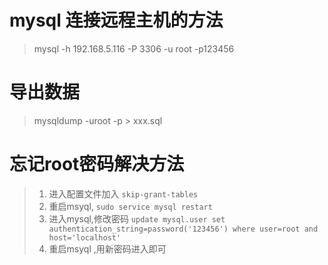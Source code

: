 # mysql 连接远程主机的方法
>mysql -h 192.168.5.116 -P 3306 -u root -p123456

# 导出数据
> mysqldump -uroot -p > xxx.sql

# 忘记root密码解决方法
> 1. 进入配置文件加入 `skip-grant-tables`
> 2. 重启msyql, `sudo service mysql restart`
> 3. 进入mysql,修改密码 `update mysql.user set authentication_string=password('123456') where user=root and host='localhost'`
> 4. 重启msyql ,用新密码进入即可




